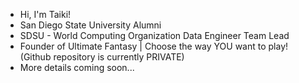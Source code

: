 - Hi, I'm Taiki!
- San Diego State University Alumni
- SDSU - World Computing Organization Data Engineer Team Lead
- Founder of Ultimate Fantasy | Choose the way YOU want to play! (Github repository is currently PRIVATE)
- More details coming soon...
